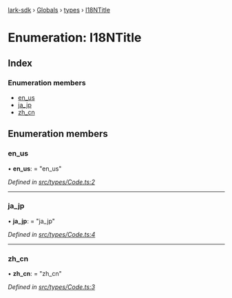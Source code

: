[lark-sdk](../README.md) › [Globals](../globals.md) › [types](../modules/types.md) › [I18NTitle](types.i18ntitle.md)

# Enumeration: I18NTitle

## Index

### Enumeration members

* [en_us](types.i18ntitle.md#en_us)
* [ja_jp](types.i18ntitle.md#ja_jp)
* [zh_cn](types.i18ntitle.md#zh_cn)

## Enumeration members

###  en_us

• **en_us**: = "en_us"

*Defined in [src/types/Code.ts:2](https://github.com/TbhT/lark-sdk/blob/5ecb791/src/types/Code.ts#L2)*

___

###  ja_jp

• **ja_jp**: = "ja_jp"

*Defined in [src/types/Code.ts:4](https://github.com/TbhT/lark-sdk/blob/5ecb791/src/types/Code.ts#L4)*

___

###  zh_cn

• **zh_cn**: = "zh_cn"

*Defined in [src/types/Code.ts:3](https://github.com/TbhT/lark-sdk/blob/5ecb791/src/types/Code.ts#L3)*
